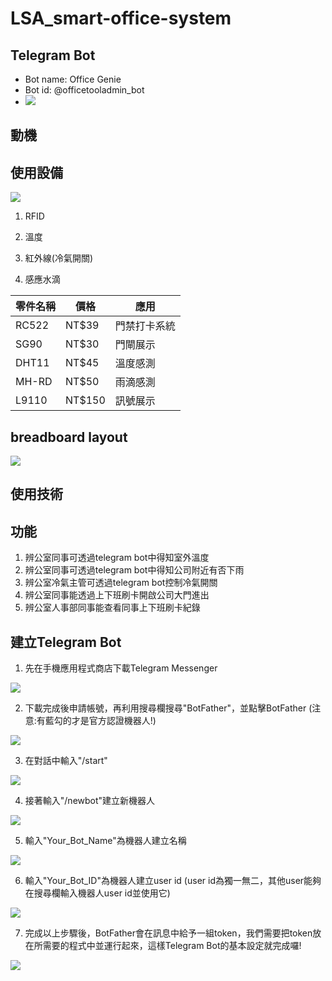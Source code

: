 # LSA_smart-office-system

## Telegram Bot
* Bot name: Office Genie
* Bot id: @officetooladmin_bot
* ![](https://i.imgur.com/NulvJMF.png)
## 動機

## 使用設備
![](https://i.imgur.com/BSKcvj2.png)

1. RFID

2. 溫度

3. 紅外線(冷氣開關)

4. 感應水滴


| 零件名稱|價格|應用| 
| -------- | -------- |  -------- |
| RC522 | NT$39 | 門禁打卡系統 |
| SG90 | NT$30 | 門閘展示 |
| DHT11 | NT$45 | 溫度感測 |
| MH-RD | NT$50 | 雨滴感測 |
| L9110 | NT$150 | 訊號展示 |


## breadboard layout
![](https://i.imgur.com/QztGPV8.jpg)
## 使用技術

## 功能
1. 辨公室同事可透過telegram bot中得知室外溫度
2. 辨公室同事可透過telegram bot中得知公司附近有否下雨
3. 辨公室冷氣主管可透過telegram bot控制冷氣開關
4. 辨公室同事能透過上下班刷卡開啟公司大門進出
5. 辨公室人事部同事能查看同事上下班刷卡紀錄

## 建立Telegram Bot
1. 先在手機應用程式商店下載Telegram Messenger

![](https://i.imgur.com/7bTwXUU.jpg)

2. 下載完成後申請帳號，再利用搜尋欄搜尋"BotFather"，並點擊BotFather (注意:有藍勾的才是官方認證機器人!)

![](https://i.imgur.com/tR8WB7K.jpg)

3. 在對話中輸入"/start"

![](https://i.imgur.com/epNi844.jpg)

4. 接著輸入"/newbot"建立新機器人

![](https://i.imgur.com/rZpbY0Q.jpg)

5. 輸入"Your_Bot_Name"為機器人建立名稱

![](https://i.imgur.com/o4qyzY0.jpg)

6. 輸入"Your_Bot_ID"為機器人建立user id (user id為獨一無二，其他user能夠在搜尋欄輸入機器人user id並使用它)

![](https://i.imgur.com/9e6IaN3.jpg)

7. 完成以上步驟後，BotFather會在訊息中給予一組token，我們需要把token放在所需要的程式中並運行起來，這樣Telegram Bot的基本設定就完成囉!

![](https://i.imgur.com/qLFsMHI.jpg)
